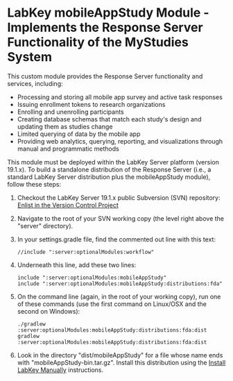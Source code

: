 # LabKey mobileAppStudy Module - Implements the Response Server Functionality of the MyStudies System

This custom module provides the Response Server functionality and services, including:

- Processing and storing all mobile app survey and active task responses
- Issuing enrollment tokens to research organizations
- Enrolling and unenrolling participants
- Creating database schemas that match each study's design and updating them as studies change
- Limited querying of data by the mobile app
- Providing web analytics, querying, reporting, and visualizations through manual and programmatic methods

This module must be deployed within the LabKey Server platform (version 19.1.x). To build a standalone distribution of the Response Server (i.e., a standard LabKey Server distribution plus the mobileAppStudy module), follow these steps:

1. Checkout the LabKey Server 19.1.x public Subversion (SVN) repository: [Enlist in the Version Control Project](https://www.labkey.org/Documentation/Archive/19.1/wiki-page.view?name=svn)
1. Navigate to the root of your SVN working copy (the level right above the "server" directory).
1. In your settings.gradle file, find the commented out line with this text:

    ```
    //include ":server:optionalModules:workflow"
    ```

1. Underneath this line, add these two lines:

   ```
   include ":server:optionalModules:mobileAppStudy"
   include ":server:optionalModules:mobileAppStudy:distributions:fda"
   ```

1. On the command line (again, in the root of your working copy), run one of these commands (use the first command on Linux/OSX and the second on Windows):

    ```
    ./gradlew :server:optionalModules:mobileAppStudy:distributions:fda:dist
    gradlew :server:optionalModules:mobileAppStudy:distributions:fda:dist
    ```

1. Look in the directory "dist/mobileAppStudy" for a file whose name ends with "mobileAppStudy-bin.tar.gz". Install this distribution using the [Install LabKey Manually](https://www.labkey.org/Documentation/wiki-page.view?name=manualInstall) instructions.
